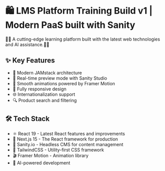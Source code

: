 # 🛍️ LMS Platform Training Build v1 | Modern PaaS built with Sanity

🚀🚀 A cutting-edge learning platform built with the latest web technologies and AI assistance.🚀🚀

## ✨ Key Features

- 🎯 Modern JAMstack architecture
- 🔄 Real-time preview mode with Sanity Studio
- 🎨 Smooth animations powered by Framer Motion
- 📱 Fully responsive design
- 🌐 Internationalization support
- 🔍 Product search and filtering

## 🛠️ Tech Stack

- ⚛️ React 19 - Latest React features and improvements
- 🔲 Next.js 15 - The React framework for production
- 📝 Sanity.io - Headless CMS for content management
- 🎨 TailwindCSS - Utility-first CSS framework
- 🎬 Framer Motion - Animation library
- 🤖 AI-powered development
